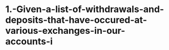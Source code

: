 # 1.-Given-a-list-of-withdrawals-and-deposits-that-have-occured-at-various-exchanges-in-our-accounts-i